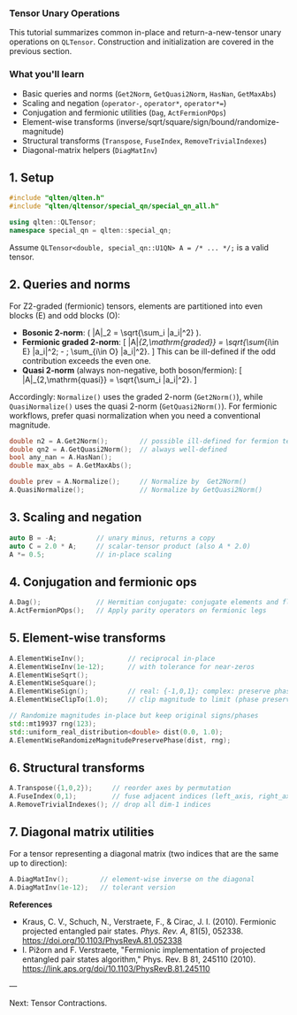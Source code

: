 ### Tensor Unary Operations

This tutorial summarizes common in-place and return-a-new-tensor unary operations on `QLTensor`. Construction and initialization are covered in the previous section.

### What you'll learn

- Basic queries and norms (`Get2Norm`, `GetQuasi2Norm`, `HasNan`, `GetMaxAbs`)
- Scaling and negation (`operator-`, `operator*`, `operator*=`)
- Conjugation and fermionic utilities (`Dag`, `ActFermionPOps`)
- Element-wise transforms (inverse/sqrt/square/sign/bound/randomize-magnitude)
- Structural transforms (`Transpose`, `FuseIndex`, `RemoveTrivialIndexes`)
- Diagonal-matrix helpers (`DiagMatInv`)

## 1. Setup

```cpp
#include "qlten/qlten.h"
#include "qlten/qltensor/special_qn/special_qn_all.h"

using qlten::QLTensor;
namespace special_qn = qlten::special_qn;
```

Assume `QLTensor<double, special_qn::U1QN> A = /* ... */;` is a valid tensor.

## 2. Queries and norms

For Z2-graded (fermionic) tensors, elements are partitioned into even blocks \(E\) and odd blocks \(O\):

- **Bosonic 2-norm**: \( \|A\|_2 = \sqrt{\sum_i |a_i|^2} \).
- **Fermionic graded 2-norm**: 
  \[ \|A\|_{2,\mathrm{graded}} = \sqrt{\sum_{i\in E} |a_i|^2\; - \; \sum_{i\in O} |a_i|^2}. \]
  This can be ill-defined if the odd contribution exceeds the even one.
- **Quasi 2-norm** (always non-negative, both boson/fermion):
  \[ \|A\|_{2,\mathrm{quasi}} = \sqrt{\sum_i |a_i|^2}. \]

Accordingly: `Normalize()` uses the graded 2-norm (`Get2Norm()`), while `QuasiNormalize()` uses the quasi 2-norm (`GetQuasi2Norm()`). For fermionic workflows, prefer quasi normalization when you need a conventional magnitude.

```cpp
double n2 = A.Get2Norm();        // possible ill-defined for fermion tensor
double qn2 = A.GetQuasi2Norm();  // always well-defined
bool any_nan = A.HasNan();
double max_abs = A.GetMaxAbs();

double prev = A.Normalize();     // Normalize by  Get2Norm()
A.QuasiNormalize();              // Normalize by GetQuasi2Norm()
```

## 3. Scaling and negation

```cpp
auto B = -A;          // unary minus, returns a copy
auto C = 2.0 * A;     // scalar-tensor product (also A * 2.0)
A *= 0.5;             // in-place scaling
```

## 4. Conjugation and fermionic ops

```cpp
A.Dag();              // Hermitian conjugate: conjugate elements and flip index directions
A.ActFermionPOps();   // Apply parity operators on fermionic legs 
```

## 5. Element-wise transforms

```cpp
A.ElementWiseInv();           // reciprocal in-place
A.ElementWiseInv(1e-12);      // with tolerance for near-zeros
A.ElementWiseSqrt();
A.ElementWiseSquare();
A.ElementWiseSign();          // real: {-1,0,1}; complex: preserve phase, unit magnitude
A.ElementWiseClipTo(1.0);     // clip magnitude to limit (phase preserved for complex)

// Randomize magnitudes in-place but keep original signs/phases
std::mt19937 rng(123);
std::uniform_real_distribution<double> dist(0.0, 1.0);
A.ElementWiseRandomizeMagnitudePreservePhase(dist, rng);
```

## 6. Structural transforms

```cpp
A.Transpose({1,0,2});     // reorder axes by permutation
A.FuseIndex(0,1);         // fuse adjacent indices (left_axis, right_axis)
A.RemoveTrivialIndexes(); // drop all dim-1 indices
```

## 7. Diagonal matrix utilities

For a tensor representing a diagonal matrix (two indices that are the same up to direction):

```cpp
A.DiagMatInv();        // element-wise inverse on the diagonal
A.DiagMatInv(1e-12);   // tolerant version
```

**References**
  - Kraus, C. V., Schuch, N., Verstraete, F., & Cirac, J. I. (2010). Fermionic projected entangled pair states. *Phys. Rev. A*, 81(5), 052338. https://doi.org/10.1103/PhysRevA.81.052338
  - I. Pižorn and F. Verstraete, "Fermionic implementation of projected entangled pair states algorithm," Phys. Rev. B 81, 245110 (2010). https://link.aps.org/doi/10.1103/PhysRevB.81.245110

—

Next: Tensor Contractions.
